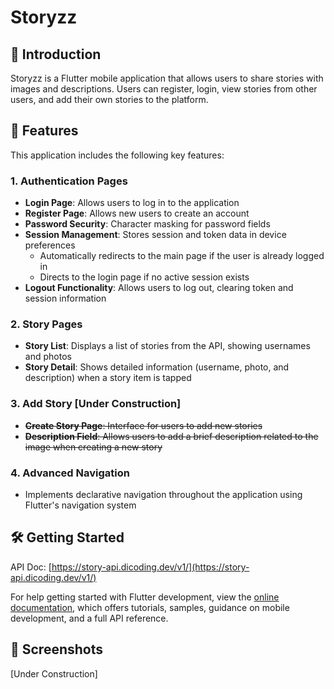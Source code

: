 # Storyzz

## 🚀 Introduction

Storyzz is a Flutter mobile application that allows users to share stories with images and descriptions. Users can register, login, view stories from other users, and add their own stories to the platform.

## 🌟 Features

This application includes the following key features:

### 1. Authentication Pages

- **Login Page**: Allows users to log in to the application
- **Register Page**: Allows new users to create an account
- **Password Security**: Character masking for password fields
- **Session Management**: Stores session and token data in device preferences
  - Automatically redirects to the main page if the user is already logged in
  - Directs to the login page if no active session exists
- **Logout Functionality**: Allows users to log out, clearing token and session information

### 2. Story Pages

- **Story List**: Displays a list of stories from the API, showing usernames and photos
- **Story Detail**: Shows detailed information (username, photo, and description) when a story item is tapped

### 3. Add Story [Under Construction]

- ~~**Create Story Page**: Interface for users to add new stories~~
- ~~**Description Field**: Allows users to add a brief description related to the image when creating a new story~~

### 4. Advanced Navigation

- Implements declarative navigation throughout the application using Flutter's navigation system

## 🛠️ Getting Started

API Doc: [https://story-api.dicoding.dev/v1/](https://story-api.dicoding.dev/v1/)

For help getting started with Flutter development, view the
[online documentation](https://docs.flutter.dev/), which offers tutorials,
samples, guidance on mobile development, and a full API reference.

## 📸 Screenshots

[Under Construction]
